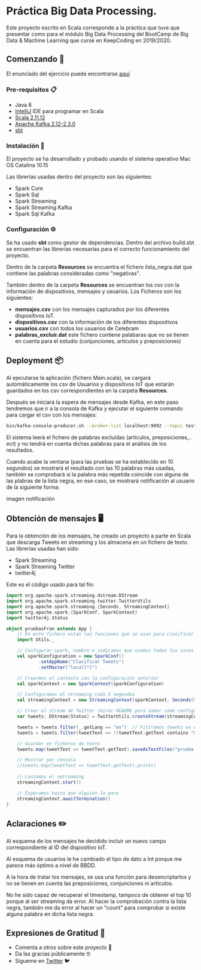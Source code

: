 # Práctica Big Data Processing. 

Este proyecto escrito en Scala corresponde a la práctica que tuve que presentar como para el módulo Big Data Processing del BootCamp de Big Data & Machine Learning que cursé en KeepCoding en 2019/2020.

## Comenzando 🚀

El enunciado del ejercicio puede encontrarse [aquí](Enunciado.md)

### Pre-requisitos 📋
- Java 8
- [IntelliJ](https://www.jetbrains.com/idea/) IDE para programar en Scala
- [Scala 2.11.12](https://www.scala-lang.org/)
- [Apache Kafka 2.12-2.3.0](https://kafka.apache.org/)
- [sbt](https://www.scala-sbt.org/)

### Instalación 🔧

El proyecto se ha desarrollado y probado usando el sistema operativo Mac OS Catalina 10.15

Las librerías usadas dentro del proyecto son las siguientes:

- Spark Core
- Spark Sql
- Spark Streaming
- Spark Streaming Kafka
- Spark Sql Kafka

### Configuración ⚙️
Se ha usado **sbt** como gestor de dependencias. Dentro del archivo build.sbt se encuentran las librerías necesarias para el correcto funcionamiento del proyecto.

Dentro de la carpeta **Resources** se encuentra el fichero lista_negra.dat que contiene las palabras consideradas como "negativas".

También dentro de la carpeta **Resources** se encuentran los csv con la información de dispositivos, mensajes y usuarios. Los Ficheros son los siguientes: 

- **mensajes.csv** con los mensajes capturados por los diferentes dispositivos IoT.
- **dispositivos.csv** con la información de los diferentes dispositivos
- **usuarios.csv** con todos los usuarios de Celebram
- **palabras_excluir.dat** este fichero contiene palabaras que no se tienen en cuenta para el estudio (conjunciones, artículos y preposiciones)

## Deployment 📦

Al ejecutarse la aplicación (fichero Main.scala), se cargará automáticamente los csv de Usuarios y dispositivos IoT que estarán guardados en los csv correspondientes en la carpeta **Resources**.

Después se iniciará la espera de mensajes desde Kafka, en este paso tendremos que ir a la consola de Kafka y ejecutar el siguiente comando para cargar el csv con los mensajes:

```bash
bin/kafka-console-producer.sh --broker-list localhost:9092 --topic test < ../../Proyectos_software/KC_Practica_BigData_Processing/src/main/resources/mensajes.csv
```

El sistema leerá el fichero de palabras excluídas (artículos, preposiciones,.. ect) y no tendrá en cuenta dichas palabras para el análisis de los resultados.

Cuando acabe la ventana (para las pruebas se ha establecido en 10 segundos) se mostrará el resultado con las 10 palabras más usadas, también se comprobará si la palabra más repetida coincide con alguna de las plabras de la lista negra, en ese caso, se mostrará notificación al usuario de la siguiente forma:

imagen notificación

## Obtención de mensajes 🖥️

Para la obtención de los mensajes, he creado un proyecto a parte en Scala que descarga Tweets en streaming y los almacena en un fichero de texto. Las librerías usadas han sido:

- Spark Streaming
- Spark Streaming Twitter
- twitter4j

Este es el código usado para tal fin:

```scala
import org.apache.spark.streaming.dstream.DStream
import org.apache.spark.streaming.twitter.TwitterUtils
import org.apache.spark.streaming.{Seconds, StreamingContext}
import org.apache.spark.{SparkConf, SparkContext}
import twitter4j.Status

object pruebasFran extends App {
    // En este fichero estan las funciones que se usan para clasificar tweets etc
    import Utils._

    // Configurar spark, nombre e indicamos que usamos todos los cores disponibles
    val sparkConfiguration = new SparkConf()
            .setAppName("Clasificar Tweets")
            .setMaster("local[*]")

    // Crearmos el contexto con la configuracion anterior
    val sparkContext = new SparkContext(sparkConfiguration)

    // Configuramos el streaming cada 5 segundos
    val streamingContext = new StreamingContext(sparkContext, Seconds(5))

    // Crear el stream de Twitter (mirar README para saber cómo configurar las credenciales)
    var tweets: DStream[Status] = TwitterUtils.createStream(streamingContext, None)

    tweets = tweets.filter(_.getLang == "es")  // Filtramos tweets en espanol
    tweets = tweets.filter(tweetText => !(tweetText.getText contains "@"))  // Quitamos las menciones

    // Guardar en ficheros de texto
    tweets.map(tweetText => tweetText.getText).saveAsTextFiles("prueba.txt")

    // Mostrar por consola
    //tweets.map(tweetText => tweetText.getText).print()
    
    // Lanzamos el setreaming
    streamingContext.start()

    // Esperamos hasta que alguien lo pare
    streamingContext.awaitTermination()
}
```

## Aclaraciones ✏️

Al esquema de los mensajes he decidido incluir un nuevo campo correspondiente al ID del dispositivo IoT.

Al esquema de usuarios le he cambiado el tipo de dato a Int porque me parece más óptimo a nivel de BBDD.

A la hora de tratar los mensajes, se usa una función para desencriptarlos y no se tienen en cuenta las preposiciones, conjunciones ni artículos.

No he sido capaz de recuperar el timestamp, tampoco de obtener el top 10 porque al ser streaming da error. Al hacer la comprobación contra la lista negra, también me da error al hacer un "count" para comprobar si existe alguna palabra en dicha lista negra.

## Expresiones de Gratitud 🎁

* Comenta a otros sobre este proyecto 📢
* Da las gracias públicamente 🤓
* Sígueme en <a href="https://twitter.com/AsensiFj">Twitter</a> 🐦